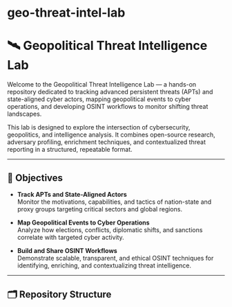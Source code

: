 # geo-threat-intel-lab
# 🛰️ Geopolitical Threat Intelligence Lab

Welcome to the Geopolitical Threat Intelligence Lab — a hands-on repository dedicated to tracking advanced persistent threats (APTs) and state-aligned cyber actors, mapping geopolitical events to cyber operations, and developing OSINT workflows to monitor shifting threat landscapes.

This lab is designed to explore the intersection of cybersecurity, geopolitics, and intelligence analysis. It combines open-source research, adversary profiling, enrichment techniques, and contextualized threat reporting in a structured, repeatable format.

---

## 🔎 Objectives

- **Track APTs and State-Aligned Actors**  
  Monitor the motivations, capabilities, and tactics of nation-state and proxy groups targeting critical sectors and global regions.

- **Map Geopolitical Events to Cyber Operations**  
  Analyze how elections, conflicts, diplomatic shifts, and sanctions correlate with targeted cyber activity.

- **Build and Share OSINT Workflows**  
  Demonstrate scalable, transparent, and ethical OSINT techniques for identifying, enriching, and contextualizing threat intelligence.

---

## 🗂️ Repository Structure

